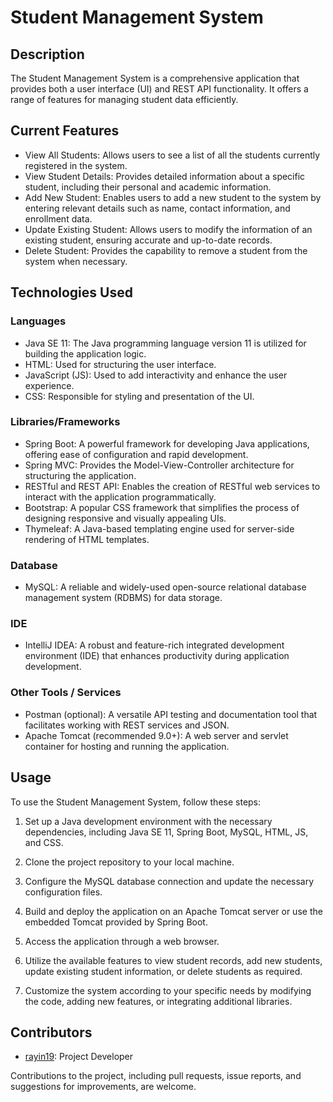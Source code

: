 # Student Management System

## Description
The Student Management System is a comprehensive application that provides both a user interface (UI) and REST API functionality. It offers a range of features for managing student data efficiently.

## Current Features
- View All Students: Allows users to see a list of all the students currently registered in the system.
- View Student Details: Provides detailed information about a specific student, including their personal and academic information.
- Add New Student: Enables users to add a new student to the system by entering relevant details such as name, contact information, and enrollment data.
- Update Existing Student: Allows users to modify the information of an existing student, ensuring accurate and up-to-date records.
- Delete Student: Provides the capability to remove a student from the system when necessary.

## Technologies Used
### Languages
- Java SE 11: The Java programming language version 11 is utilized for building the application logic.
- HTML: Used for structuring the user interface.
- JavaScript (JS): Used to add interactivity and enhance the user experience.
- CSS: Responsible for styling and presentation of the UI.

### Libraries/Frameworks
- Spring Boot: A powerful framework for developing Java applications, offering ease of configuration and rapid development.
- Spring MVC: Provides the Model-View-Controller architecture for structuring the application.
- RESTful and REST API: Enables the creation of RESTful web services to interact with the application programmatically.
- Bootstrap: A popular CSS framework that simplifies the process of designing responsive and visually appealing UIs.
- Thymeleaf: A Java-based templating engine used for server-side rendering of HTML templates.

### Database
- MySQL: A reliable and widely-used open-source relational database management system (RDBMS) for data storage.

### IDE
- IntelliJ IDEA: A robust and feature-rich integrated development environment (IDE) that enhances productivity during application development.

### Other Tools / Services
- Postman (optional): A versatile API testing and documentation tool that facilitates working with REST services and JSON.
- Apache Tomcat (recommended 9.0+): A web server and servlet container for hosting and running the application.

## Usage
To use the Student Management System, follow these steps:

1. Set up a Java development environment with the necessary dependencies, including Java SE 11, Spring Boot, MySQL, HTML, JS, and CSS.

2. Clone the project repository to your local machine.

3. Configure the MySQL database connection and update the necessary configuration files.

4. Build and deploy the application on an Apache Tomcat server or use the embedded Tomcat provided by Spring Boot.

5. Access the application through a web browser.

6. Utilize the available features to view student records, add new students, update existing student information, or delete students as required.

7. Customize the system according to your specific needs by modifying the code, adding new features, or integrating additional libraries.

## Contributors
- [rayin19](https://github.com/rayin19): Project Developer

Contributions to the project, including pull requests, issue reports, and suggestions for improvements, are welcome.
